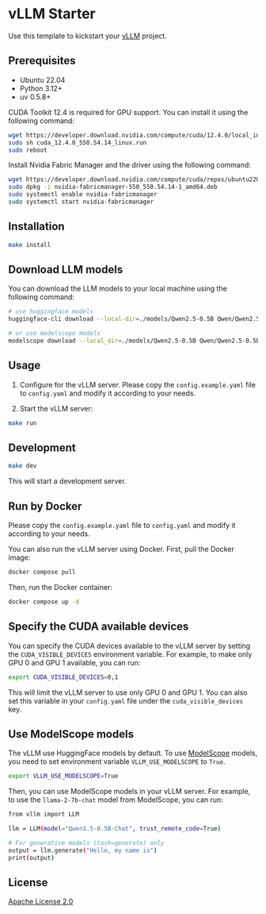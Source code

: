 # vLLM Starter

Use this template to kickstart your [vLLM](https://github.com/vllm-project/vllm) project.

## Prerequisites

- Ubuntu 22.04
- Python 3.12+
- uv 0.5.8+

CUDA Toolkit 12.4 is required for GPU support. You can install it using the following command:

```bash
wget https://developer.download.nvidia.com/compute/cuda/12.4.0/local_installers/cuda_12.4.0_550.54.14_linux.run
sudo sh cuda_12.4.0_550.54.14_linux.run
sudo reboot
```

Install Nvidia Fabric Manager and the driver using the following command:

```bash
wget https://developer.download.nvidia.com/compute/cuda/repos/ubuntu2204/x86_64/nvidia-fabricmanager-550_550.54.14-1_amd64.deb
sudo dpkg -i nvidia-fabricmanager-550_550.54.14-1_amd64.deb
sudo systemctl enable nvidia-fabricmanager
sudo systemctl start nvidia-fabricmanager
```

## Installation

```bash
make install
```

## Download LLM models

You can download the LLM models to your local machine using the following command:

```bash
# use huggingface models
huggingface-cli download --local-dir=./models/Qwen2.5-0.5B Qwen/Qwen2.5-0.5B

# or use modelscope models
modelscope download --local_dir=./models/Qwen2.5-0.5B Qwen/Qwen2.5-0.5B
```

## Usage

1. Configure for the vLLM server. Please copy the `config.example.yaml` file to `config.yaml` and modify it according to your needs.

2. Start the vLLM server:

```bash
make run
```

## Development

```bash
make dev
```

This will start a development server.

## Run by Docker

Please copy the `config.example.yaml` file to `config.yaml` and modify it according to your needs.

You can also run the vLLM server using Docker. First, pull the Docker image:

```bash
docker compose pull
```

Then, run the Docker container:

```bash
docker compose up -d
```

## Specify the CUDA available devices

You can specify the CUDA devices available to the vLLM server by setting the `CUDA_VISIBLE_DEVICES` environment variable. For example, to make only GPU 0 and GPU 1 available, you can run:

```bash
export CUDA_VISIBLE_DEVICES=0,1
```

This will limit the vLLM server to use only GPU 0 and GPU 1. You can also set this variable in your `config.yaml` file under the `cuda_visible_devices` key.

## Use ModelScope models

The vLLM use HuggingFace models by default. To use [ModelScope](https://www.modelscope.cn/) models, you need to set environment variable `VLLM_USE_MODELSCOPE` to `True`.

```bash
export VLLM_USE_MODELSCOPE=True
```

Then, you can use ModelScope models in your vLLM server. For example, to use the `llama-2-7b-chat` model from ModelScope, you can run:

```bash
from vllm import LLM

llm = LLM(model="Qwen1.5-0.5B-Chat", trust_remote_code=True)

# For generative models (task=generate) only
output = llm.generate("Hello, my name is")
print(output)
```

## License

[Apache License 2.0](./LICENSE)

